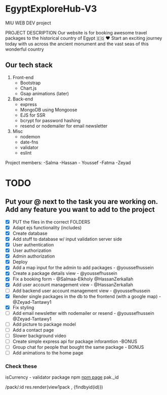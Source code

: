 # EgyptExploreHub-V3

MIU WEB DEV project

PROJECT DESCRIPTION
Our website is for booking awesome travel packages to the historical country of Egypt 🇪🇬 ♥
Start an exciting journey today with us across the ancient monument and the vast seas of this wonderful country

## Our tech stack

1. Front-end
    - Bootstrap
    - Chart.js
    - Gsap animations (later)
2. Back-end
    - express
    - MongoDB using Mongoose
    - EJS for SSR
    - bcrypt for password hashing
    - resend or nodemailer for email newsletter
3. Misc
    - nodemon
    - date-fns
    - validator
    - eslint

Project members:
-Salma -Hassan - Youssef -Fatma -Zeyad

# TODO

## Put your @ next to the task you are working on. Add any feature you want to add to the project

- [X] PUT the files in the correct FOLDERS
- [X] Adapt ejs functionality (includes)
- [X] Create database
- [X] Add stuff to database w/ input validation server side
- [X] User authentication
- [X] User authorization
- [X] Admin authorization
- [X] Deploy
- [X] Add a map input for the admin to add packages - @youssefhussein
- [X] Create a package details view  - @youssefhussein
- [X] Fix a booking form - @Salmaa-Elkholy @HassanZerkallah
- [X] Add user account management view - @HassanZerkallah
- [ ] Add backend user account management view - @youssefhussein
- [X] Render single packages in the db to the frontend (with a google map) - @Zeyad-Tantawy1
- [X] Fix styling
- [ ] Add email newsletter with nodemailer or resend - @youssefhussein @Zeyad-Tantawy1
- [ ] Add picture to package model 
- [ ] Add a contact page
- [ ] Slower background video
- [ ] Create simple express api for package inforamtion -BONUS
- [ ] Group chat for people that bought the same package - BONUS
- [ ] Add animations to the home page

### Check these

isCurrency - validator package npm [npm page](https://www.npmjs.com/package/validator)
pak._id

/pack/:id
res.render(view1pack , {findbyid(id)})